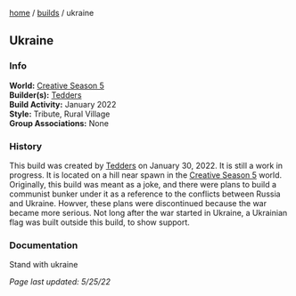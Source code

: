 [home](/) / [builds](/builds) / ukraine

## Ukraine

### Info
**World:** [Creative Season 5](/worlds/arc5)  
**Builder(s):** [Tedders](/members/tedders)  
**Build Activity:** January 2022  
**Style:** Tribute, Rural Village  
**Group Associations:** None  

### History
This build was created by [Tedders](/members/tedders) on January 30, 2022. It is still a work in progress. It is located on a hill near spawn in the [Creative Season 5](/worlds/arc5) world. Originally, this build was meant as a joke, and there were plans to build a communist bunker under it as a reference to the conflicts between Russia and Ukraine. Howver, these plans were discontinued because the war became more serious. Not long after the war started in Ukraine, a Ukrainian flag was built outside this build, to show support.

### Documentation
Stand with ukraine



*Page last updated: 5/25/22*

